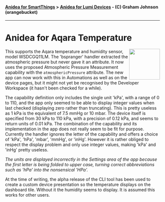 #### [Anidea for SmartThings](../../../README.md) > [Anidea for Lumi Devices](../README.md#anidea-for-lumi-devices) - (C) Graham Johnson (orangebucket)
---

# Anidea for Aqara Temperature
<img src="../../images/afat_details.jpg?raw=true" align="right" width="100">This supports the Aqara temperature and humidity sensor, model WSDCGQ11LM. The 'bspranger' handler extracted the atmospheric pressure but never gave it an attribute. It now uses the proposed Atmospheric Pressure Measurement capability with the `atmosphericPressure` attribute. The new app can now work with this in Automations as well as on the device pages, but it might not yet be recognised by the Developer Workspace (it hasn't been checked for a while).

The capability definition only includes the single unit 'kPa', with a range of 0 to 110, and the app only seemed to be able to display integer values when last checked (displaying zero rather than truncating). This is pretty useless as 1 kPa is the equivalent of 7.5 mmHg or 10 mbar. The device itself is specified from 30 kPa to 110 kPa, with a precision of 0.12 kPa, and seems to return units of 0.01 kPa. The combination of the capability and its implementation in the app does not really seem to be fit for purpose. Currently the handler ignores the letter of the capability and offers a choice of 'kPa', 'hPa', 'mbar', 'mmHg', or 'inHg'. However it is rather obliged to respect the display problem and only use integer values, making 'kPa' and 'inHg' pretty useless.

*The units are displayed incorrectly in the Settings area of the app because the first letter is being folded to upper case, turning correct abbreviations such as 'hPa' into the nonsensical 'HPa'.*

At the time of writing, the alpha release of the CLI tool has been used to create a custom device presentation so the temperature displays on the dashboard tile. Without it the humidity seems to display. It is assumed this works for other users.
